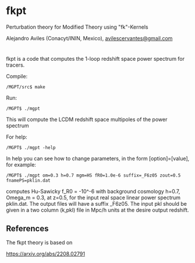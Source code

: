 # fkpt
Perturbation theory for Modified Theory using "fk"-Kernels


Alejandro Aviles (Conacyt/ININ, Mexico),
avilescervantes@gmail.com

#

fkpt is a code that computes the 1-loop redshift space power spectrum for tracers. 


Compile:

```
/MGPT/src$ make
```

Run: 

```
/MGPT$ ./mgpt
```
This will compute the LCDM redshift space multipoles of the power spectrum

For help:

```
/MGPT$ ./mgpt -help
```


In help you can see how to change parameters, in the form [option]=[value], for example:

```
/MGPT$ ./mgpt om=0.3 h=0.7 mgm=HS fR0=1.0e-6 suffix=_F6z05 zout=0.5 fnamePS=pklin.dat
```

computes Hu-Sawicky f_R0 = -10^-6 with background cosmology h=0.7, Omega_m = 0.3, at z=0.5, for the input real space linear power spectrum pklin.dat. The output files will have a suffix _F6z05. The input pkl should be given in a two column (k,pkl) file in Mpc/h units at the desire output redshift. 

## References

The fkpt theory is based on 

https://arxiv.org/abs/2208.02791


